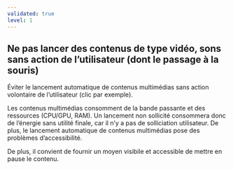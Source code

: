 ```yaml
---
validated: true
level: 1
---
```


## Ne pas lancer des contenus de type vidéo, sons sans action de l’utilisateur (dont le passage à la souris)

Éviter le lancement automatique de contenus multimédias sans action volontaire de l’utilisateur (clic par exemple).

Les contenus multimédias consomment de la bande passante et des ressources (CPU/GPU, RAM).
Un lancement non sollicité consommera donc de l’énergie sans utilité finale, car il n’y a pas de solliciation utilisateur.
De plus, le lancement automatique de contenus multimédias pose des problèmes d’accessibilité.

De plus, il convient de fournir un moyen visibile et accessible de mettre en pause le contenu.

